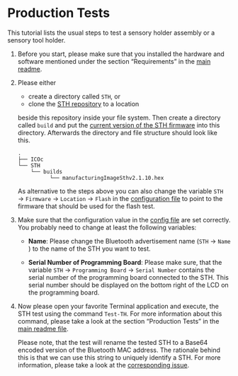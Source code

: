 # Production Tests

This tutorial lists the usual steps to test a sensory holder assembly or a sensory tool holder.

1. Before you start, please make sure that you installed the hardware and software mentioned under the section “Requirements” in the [main readme](../ReadMe.md).

2. Please either

   - create a directory called `STH`, or
   - clone the [STH repository](https://github.com/mytoolit/STH) to a location

   beside this repository inside your file system. Then create a directory called `build` and put the [current version of the STH firmware](https://github.com/MyTooliT/STH/releases/download/2.1.10/manufacturingImageSthv2.1.10.hex) into this directory. Afterwards the directory and file structure should look like this.

   ```
   .
   ├── ICOc
   └── STH
       └── builds
             └── manufacturingImageSthv2.1.10.hex
   ```

   As alternative to the steps above you can also change the variable `STH` → `Firmware` → `Location` → `Flash` in the [configuration file][config] to point to the firmware that should be used for the flash test.

3. Make sure that the configuration value in the [config file][config] are set correctly. You probably need to change at least the following variables:

   - **Name**: Please change the Bluetooth advertisement name (`STH` → `Name` ) to the name of the STH you want to test.

   - **Serial Number of Programming Board**: Please make sure, that the variable `STH` → `Programming Board` → `Serial Number` contains the serial number of the programming board connected to the STH. This serial number should be displayed on the bottom right of the LCD on the programming board.

4. Now please open your favorite Terminal application and execute, the STH test using the command `Test-TH`. For more information about this command, please take a look at the section “Production Tests” in the [main readme file](../../ReadMe.md).

   Please note, that the test will rename the tested STH to a Base64 encoded version of the Bluetooth MAC address. The rationale behind this is that we can use this string to uniquely identify a STH. For more information, please take a look at the [corresponding issue](https://github.com/MyTooliT/ICOc/issues/1).

[config]: ../../Configuration/config.yaml
